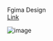 Fgima Design <br/>
<a href="https://www.figma.com/file/tEoBMtG3TToxSepIJ76fid/Untitled?type=design&node-id=8-56&mode=design&t=nfONgtskJvVkPCmX-0"> Link </a> <br/>

![image](https://github.com/Nirbhay-Gandhi/Bug-Tracking-System/assets/98534533/bfa9c1b8-a46e-442e-94cd-1d75a191a5fc)


